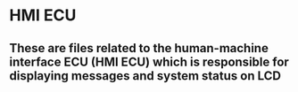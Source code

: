 # HMI ECU
## These are files related to the human-machine interface ECU (HMI ECU) which is responsible for displaying messages and system status on LCD
